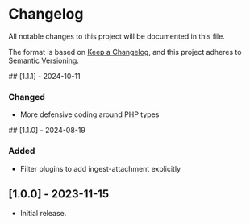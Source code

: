 # Changelog

All notable changes to this project will be documented in this file.

The format is based on [Keep a Changelog](https://keepachangelog.com/en/1.0.0/),
and this project adheres to [Semantic Versioning](https://semver.org/spec/v2.0.0.html).

## [1.1.1] - 2024-10-11

### Changed
- More defensive coding around PHP types

## [1.1.0] - 2024-08-19

### Added
- Filter plugins to add ingest-attachment explicitly

## [1.0.0] - 2023-11-15

- Initial release.
